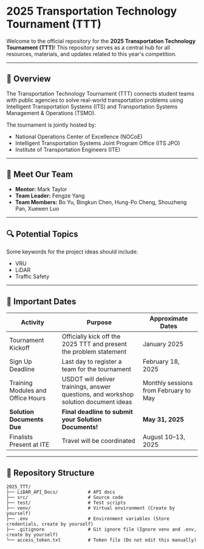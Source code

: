# 2025 Transportation Technology Tournament (TTT)

Welcome to the official repository for the **2025 Transportation Technology Tournament (TTT)**! This repository serves as a central hub for all resources, materials, and updates related to this year's competition.

---

## 🚀 Overview
The Transportation Technology Tournament (TTT) connects student teams with public agencies to solve real-world transportation problems using Intelligent Transportation Systems (ITS) and Transportation Systems Management & Operations (TSMO). 

The tournament is jointly hosted by:
- National Operations Center of Excellence (NOCoE)
- Intelligent Transportation Systems Joint Program Office (ITS JPO)
- Institute of Transportation Engineers (ITE)

---

## 👥 Meet Our Team
- **Mentor:** Mark Taylor   
- **Team Leader:** Fengze Yang  
- **Team Members:** Bo Yu, Bingkun Chen, Hung-Po Cheng, Shouzheng Pan, Xuewen Luo

---

## 🔍 Potential Topics
Some keywords for the project ideas should include:
- VRU
- LiDAR
- Traffic Safety

---

## 📅 Important Dates

| Activity | Purpose | Approximate Dates |
|----------------------------|---------------------------------------------------------------|--------------------|
| Tournament Kickoff | Officially kick off the 2025 TTT and present the problem statement | January 2025 |
| Sign Up Deadline | Last day to register a team for the tournament | February 18, 2025 |
| Training Modules and Office Hours | USDOT will deliver trainings, answer questions, and workshop solution document ideas | Monthly sessions from February to May |
| **Solution Documents Due** | **Final deadline to submit your Solution Documents!** | **May 31, 2025** |
| Finalists Present at ITE | Travel will be coordinated | August 10–13, 2025 |

---

## 📂 Repository Structure
```
2025_TTT/
├── LiDAR_API_Docs/           # API docs
├── src/                      # Source code
├── test/                     # Test scripts
├── venv/                     # Virtual environment (Create by yourself)
├── .env                      # Environment variables (Store credentials, create by yourself)
├── .gitignore                # Git ignore file (Ignore venv and .env, create by yourself)
└── access_token.txt          # Token file (Do not edit this manually)
```
